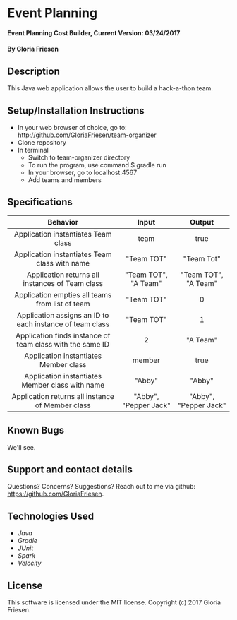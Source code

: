 # Event Planning

#### Event Planning Cost Builder, Current Version: 03/24/2017

#### By Gloria Friesen

## Description
This Java web application allows the user to build a hack-a-thon team.

## Setup/Installation Instructions
* In your web browser of choice, go to: <http://github.com/GloriaFriesen/team-organizer>
* Clone repository
* In terminal
  * Switch to team-organizer directory
  * To run the program, use command $ gradle run
  * In your browser, go to localhost:4567
  * Add teams and members

## Specifications

|Behavior|Input|Output|
|:---:|:---:|:---:|
|Application instantiates Team class|team|true|
|Application instantiates Team class with name|"Team TOT"|"Team Tot"|
|Application returns all instances of Team class|"Team TOT", "A Team"|"Team TOT", "A Team"|
|Application empties all teams from list of team|"Team TOT"|0|
|Application assigns an ID to each instance of team class|"Team TOT"|1|
|Application finds instance of team class with the same ID|2|"A Team"|
|Application instantiates Member class|member|true|
|Application instantiates Member class with name|"Abby"|"Abby"|
|Application returns all instance of Member class|"Abby", "Pepper Jack"|"Abby", "Pepper Jack"|

## Known Bugs
We'll see.

## Support and contact details
Questions? Concerns? Suggestions? Reach out to me via github: <https://github.com/GloriaFriesen>.

## Technologies Used
* _Java_
* _Gradle_
* _JUnit_
* _Spark_
* _Velocity_

## License
This software is licensed under the MIT license.
Copyright (c) 2017 Gloria Friesen.
